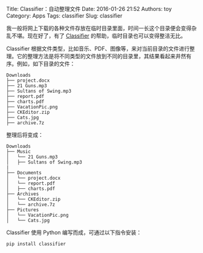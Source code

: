 Title: Classifier：自动整理文件
Date: 2016-01-26 21:52
Authors: toy
Category: Apps
Tags: classifier
Slug: classifier

我一般将网上下载的各种文件存放在临时目录里面，时间一长这个目录便会变得杂乱不堪。现在好了，有了 [Classifier][c] 的帮助，临时目录也可以变得整洁无比。

<!-- PELICAN_END_SUMMARY -->

Classifier 根据文件类型，比如音乐、PDF、图像等，来对当前目录的文件进行整理。它的整理方法是将不同类型的文件放到不同的目录里，其结果看起来井然有序。例如，如下目录的文件：

```
Downloads
├── project.docx
├── 21 Guns.mp3
├── Sultans of Swing.mp3
├── report.pdf
├── charts.pdf
├── VacationPic.png
├── CKEditor.zip
├── Cats.jpg
├── archive.7z
```

整理后将变成：

```
Downloads
├── Music
│   └── 21 Guns.mp3
│   ├── Sultans of Swing.mp3
|
├── Documents
│   └── project.docx
│   └── report.pdf
│   ├── charts.pdf
├── Archives
│   └── CKEditor.zip
│   └── archive.7z
├── Pictures
│   └── VacationPic.png
│   └── Cats.jpg
```

Classifier 使用 Python 编写而成，可通过以下指令安装：

```
pip install classifier
```

[c]: http://bhrigu123.github.io/classifier/
